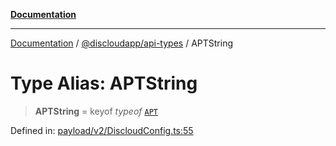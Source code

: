 [**Documentation**](../../../README.md)

***

[Documentation](../../../packages.md) / [@discloudapp/api-types](../README.md) / APTString

# Type Alias: APTString

> **APTString** = keyof *typeof* [`APT`](../variables/APT.md)

Defined in: [payload/v2/DiscloudConfig.ts:55](https://github.com/discloud/discloud.app/blob/1e4ce40911bd2c25d95ae21441839a6f9ec7c445/packages/api-types/payload/v2/DiscloudConfig.ts#L55)
